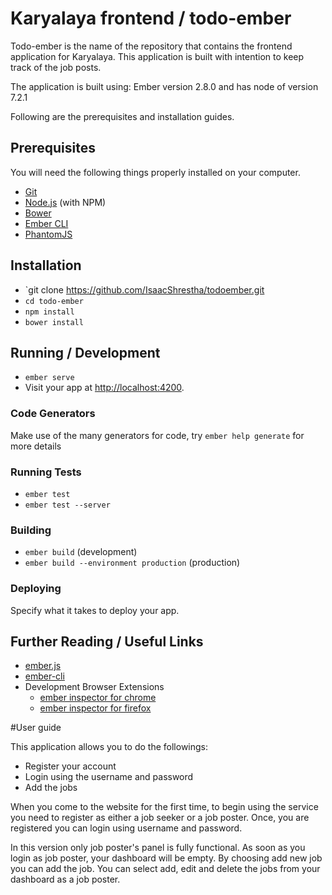 # Karyalaya frontend / todo-ember

Todo-ember is the name of the repository that contains the frontend application for Karyalaya. This application is built with intention to keep track of the job posts.

The application is built using:
Ember version 2.8.0
and has node of version 7.2.1

Following are the prerequisites and installation guides.


## Prerequisites

You will need the following things properly installed on your computer.

* [Git](http://git-scm.com/)
* [Node.js](http://nodejs.org/) (with NPM)
* [Bower](http://bower.io/)
* [Ember CLI](http://ember-cli.com/)
* [PhantomJS](http://phantomjs.org/)

## Installation

* `git clone https://github.com/IsaacShrestha/todoember.git
* `cd todo-ember`
* `npm install`
* `bower install`

## Running / Development

* `ember serve`
* Visit your app at [http://localhost:4200](http://localhost:4200).

### Code Generators

Make use of the many generators for code, try `ember help generate` for more details

### Running Tests

* `ember test`
* `ember test --server`

### Building

* `ember build` (development)
* `ember build --environment production` (production)

### Deploying

Specify what it takes to deploy your app.

## Further Reading / Useful Links

* [ember.js](http://emberjs.com/)
* [ember-cli](http://ember-cli.com/)
* Development Browser Extensions
  * [ember inspector for chrome](https://chrome.google.com/webstore/detail/ember-inspector/bmdblncegkenkacieihfhpjfppoconhi)
  * [ember inspector for firefox](https://addons.mozilla.org/en-US/firefox/addon/ember-inspector/)
  
  
#User guide

This application allows you to do the followings:
* Register your account
* Login using the username and password
* Add the jobs 

When you come to the website for the first time, to begin using the service you need to register as either a job seeker or a job poster. Once, you are registered you can login using username and password.

In this version only job poster's panel is fully functional. As soon as you login as job poster, your dashboard will be empty. By choosing add new job you can add the job. You can select add, edit and delete the jobs from your dashboard as a job poster.
